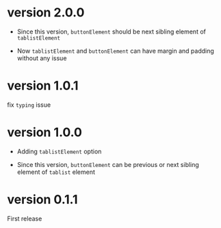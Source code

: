 # version 2.0.0

- Since this version, `buttonElement` should be next sibling element of `tablistElement`

- Now `tablistElement` and `buttonElement` can have margin and padding without any issue

# version 1.0.1

fix `typing` issue

# version 1.0.0

- Adding `tablistElement` option

- Since this version, `buttonElement` can be previous or next sibling element of `tablist` element

# version 0.1.1

First release
